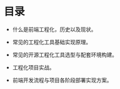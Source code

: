 # 目录

* 什么是前端工程化，历史以及现状。

* 常见的工程化工具基础实现原理。

* 常见的开源工程化工具选型与配套环境构建。

* 工程化项目实战。

* 前端开发流程与项目各阶段部署实现方案。



